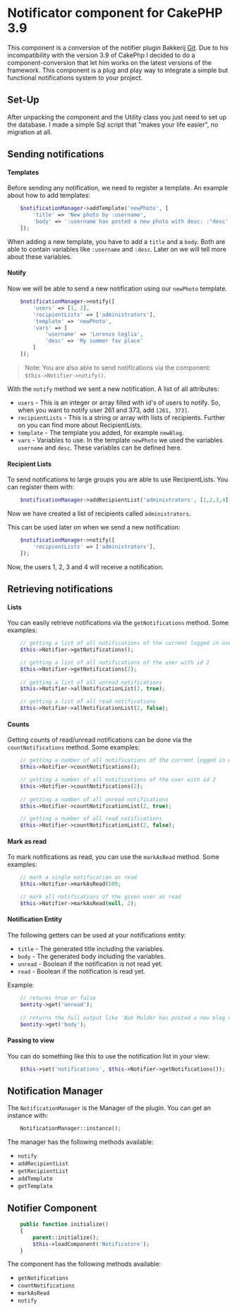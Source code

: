 # Notificator component for CakePHP 3.9

This component is a conversion of the notifier plugin Bakkerij [Git](https://github.com/bakkerij/notifier).
Due to his incompatibility with the version 3.9 of CakePhp I decided to do a component-conversion that let him works on the latest versions of the framework.
This component is a plug and play way to integrate a simple but functional notifications system to your project.

## Set-Up

After unpacking the component and the Utility class you just need to set up the database. I made a simple Sql script that "makes your life easier", no migration at all. 

## Sending notifications

#### Templates

Before sending any notification, we need to register a template. An example about how to add templates:

```php
    $notificationManager->addTemplate('newPhoto', [
        'title' => 'New photo by :username',
        'body' => ':username has posted a new photo with desc: :"desc'
    ]);
```

When adding a new template, you have to add a `title` and a `body`. Both are able to contain variables like `:username`
and `:desc`. Later on we will tell more about these variables.

#### Notify

Now we will be able to send a new notification using our `newPhoto` template.

```php
    $notificationManager->notify([
        'users' => [1, 2],
        'recipientLists' => ['administrators'],
        'template' => 'newPhoto',
        'vars' => [
            'username' => 'Lorenzo Ceglia',
            'desc' => 'My summer fav place'
        ]
    ]);
```

> Note: You are also able to send notifications via the component: `$this->Notifier->notify()`.

With the `notify` method we sent a new notification. A list of all attributes:

- `users` - This is an integer or array filled with id's of users to notify. So, when you want to notify user 261 and
373, add `[261, 373]`.
- `recipientLists` - This is a string or array with lists of recipients. Further on you can find more about
RecipientLists.
- `template` - The template you added, for example `newBlog`.
- `vars` - Variables to use. In the template `newPhoto` we used the variables `username` and `desc`. These variables can
be defined here.

#### Recipient Lists

To send notifications to large groups you are able to use RecipientLists.
You can register them with:

```php
    $notificationManager->addRecipientList('administrators', [1,2,3,4]);
```
    
Now we have created a list of recipients called `administrators`.

This can be used later on when we send a new notification: 

```php
    $notificationManager->notify([
        'recipientLists' => ['administrators'],
    ]);
```

Now, the users 1, 2, 3 and 4 will receive a notification.

## Retrieving notifications

#### Lists

You can easily retrieve notifications via the `getNotifications` method. Some examples:

```php
    // getting a list of all notifications of the current logged in user
    $this->Notifier->getNotifications();

    // getting a list of all notifications of the user with id 2
    $this->Notifier->getNotifications(2);
    
    // getting a list of all unread notifications
    $this->Notifier->allNotificationList(2, true);

    // getting a list of all read notifications
    $this->Notifier->allNotificationList(2, false);
```

#### Counts

Getting counts of read/unread notifications can be done via the `countNotifications` method. Some examples:

```php
    // getting a number of all notifications of the current logged in user
    $this->Notifier->countNotifications();

    // getting a number of all notifications of the user with id 2
    $this->Notifier->countNotifications(2);
    
    // getting a number of all unread notifications
    $this->Notifier->countNotificationList(2, true);

    // getting a number of all read notifications
    $this->Notifier->countNotificationList(2, false);
```

#### Mark as read

To mark notifications as read, you can use the `markAsRead` method. Some examples:

```php
    // mark a single notification as read
    $this->Notifier->markAsRead(500;

    // mark all notifications of the given user as read
    $this->Notifier->markAsRead(null, 2);
```

#### Notification Entity

The following getters can be used at your notifications entity:
- `title` - The generated title including the variables.
- `body` - The generated body including the variables.
- `unread` - Boolean if the notification is not read yet.
- `read` - Boolean if the notification is read yet.

Example:
    
```php
    // returns true or false
    $entity->get('unread');
    
    // returns the full output like 'Bob Mulder has posted a new blog named My Great New Post'
    $entity->get('body');
```

#### Passing to view

You can do something like this to use the notification list in your view:

```php
    $this->set('notifications', $this->Notifier->getNotifications());
```

## Notification Manager

The `NotificationManager` is the Manager of the plugin. You can get an instance with:

```php
    NotificationManager::instance();
```

The manager has the following methods available:

- `notify`
- `addRecipientList`
- `getRecipientList`
- `addTemplate`
- `getTemplate`

## Notifier Component

```php
    public function initialize()
    {
        parent::initialize();
        $this->loadComponent('Notificatore');
    }
```

The component has the following methods available:

- `getNotifications`
- `countNotifications`
- `markAsRead`
- `notify`

